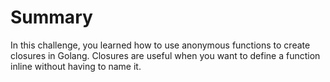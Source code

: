 # Summary

In this challenge, you learned how to use anonymous functions to create closures in Golang. Closures are useful when you want to define a function inline without having to name it.
